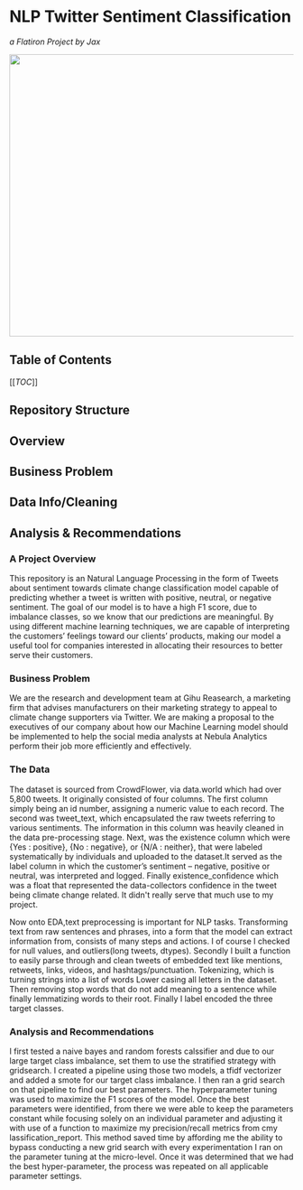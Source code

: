 # NLP Twitter Sentiment Classification
*a Flatiron Project by Jax*

<img src=https://climatematters.blogs.uni-hamburg.de/wp-content/uploads/2015/12/Figure-2.jpg height="500" width="700">

## Table of Contents
[[_TOC_]]

## Repository Structure
## Overview
## Business Problem
## Data Info/Cleaning
## Analysis & Recommendations


### A Project Overview

This repository is an Natural Language Processing in the form of Tweets about sentiment towards climate change classification model capable of predicting whether a tweet is written with positive, neutral, or negative sentiment. The goal of our model is to have a high F1 score, due to imbalance classes, so we know that our predictions are meaningful. By using different machine learning techniques, we are capable of interpreting the customers’ feelings toward our clients’ products, making our model a useful tool for companies interested in allocating their resources to better serve their customers.

### Business Problem

We are the research and development team at Gihu Reasearch, a marketing firm that advises manufacturers on their marketing strategy to appeal to climate change supporters via Twitter. We are making a proposal to the executives of our company about how our Machine Learning model should be implemented to help the social media analysts at Nebula Analytics perform their job more efficiently and effectively.

### The Data

The dataset is sourced from CrowdFlower, via data.world which had over 5,800 tweets. It originally consisted of four columns. The first column simply being an id number, assigning a numeric value to each record. The second was tweet_text, which encapsulated the raw tweets referring to various sentiments. The information in this column was heavily cleaned in the data pre-processing stage. Next, was the existence column which were {Yes : positive}, {No : negative}, or {N/A : neither}, that were labeled systematically by individuals and uploaded to the dataset.It served as the label column in which the customer’s sentiment – negative, positive or neutral, was interpreted and logged. Finally existence_confidence which was a float that represented the data-collectors confidence in the tweet being climate change related. It didn't really serve that much use to my project.

Now onto EDA,text preprocessing is important for NLP tasks. Transforming text from raw sentences and phrases, into a form that the model can extract information from, consists of many steps and actions. I of course I checked for null values, and outliers(long tweets, dtypes). Secondly I built a function to easily parse through and clean tweets of embedded text like mentions, retweets, links, videos, and hashtags/punctuation. Tokenizing, which is turning strings into a list of words Lower casing all letters in the dataset. Then removing stop words that do not add meaning to a sentence while finally lemmatizing words to their root. Finally I label encoded the three target classes.


### Analysis and Recommendations

I first tested a naive bayes and random forests calssifier and due to our large target class imbalance, set them to use the stratified strategy with gridsearch. I created a pipeline using those two models, a tfidf vectorizer and added a smote for our target class imbalance. I then ran a grid search on that pipeline to find our best parameters. The hyperparameter tuning was used to maximize the F1 scores of the model. Once the best parameters were identified, from there we were able to keep the parameters constant while focusing solely on an individual parameter and adjusting it with use of a function to maximize my precision/recall metrics from cmy lassification_report. This method saved time by affording me the ability to bypass conducting a new grid search with every experimentation I ran on the parameter tuning at the micro-level. Once it was determined that we had the best hyper-parameter, the process was repeated on all applicable parameter settings.